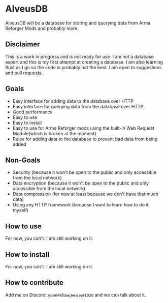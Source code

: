 # AlveusDB

AlveusDB will be a database for storing and querying data from Arma Reforger Mods and probably more.

## Disclaimer

This is a work in progress and is not ready for use. I am not a database expert and this is my first attempt at creating a database. 
I am also learning Rust as I go so the code is probably not the best. I am open to suggestions and pull requests.

## Goals

* Easy interface for adding data to the database over HTTP
* Easy interface for querying data from the database over HTTP
* Good performance
* Easy to use
* Easy to install
* Easy to use for Arma Reforger mods using the built-in Web Request Module(which is broken at the moment)
* Rules for adding data to the database to prevent bad data from being added

## Non-Goals

* Security (because it won't be open to the public and only accessible from the local network)
* Data encryption (because it won't be open to the public and only accessible from the local network)
* Data compression (for now at least because we don't have that much data)
* Using any HTTP framework (because I want to learn how to do it myself)

## How to use

For now, you can't. I am still working on it.

## How to install

For now, you can't. I am still working on it.

## How to contribute

Add me on Discord: `ƴøʉɐɍəɓαᵯᶋѳѳᵶᶘɇᶑ#1938` and we can talk about it.